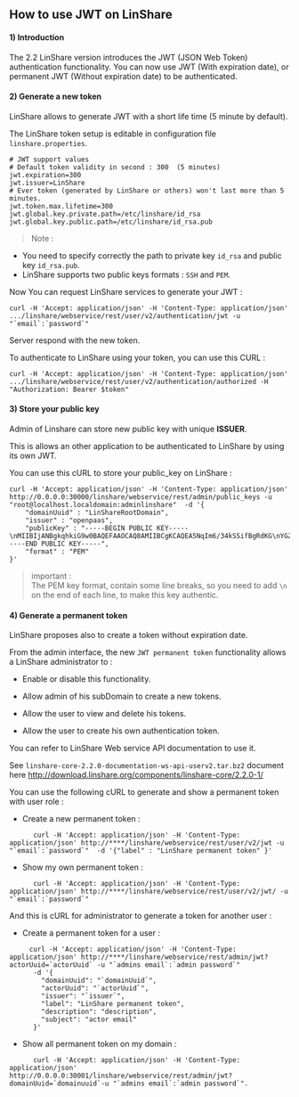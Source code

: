 ##  How to use JWT on LinShare

#### 1) Introduction

The 2.2 LinShare version introduces the JWT (JSON Web Token) authentication functionality. You can now use JWT (With expiration date), or permanent JWT (Without expiration date) to be authenticated.


#### 2) Generate a new token

LinShare allows to generate JWT with a short  life time (5 minute by default).

The LinShare token setup is editable in configuration file `linshare.properties`.

```
# JWT support values
# Default token validity in second : 300  (5 minutes)
jwt.expiration=300
jwt.issuer=LinShare
# Ever token (generated by LinShare or others) won't last more than 5 minutes.
jwt.token.max.lifetime=300
jwt.global.key.private.path=/etc/linshare/id_rsa
jwt.global.key.public.path=/etc/linshare/id_rsa.pub
```

> Note : <br>
* You need to specify correctly the path to private key `id_rsa` and public key `id_rsa.pub`.<br>
* LinShare supports two public keys formats : `SSH` and `PEM`.<br>

Now You can request LinShare services to generate your JWT :

    curl -H 'Accept: application/json' -H 'Content-Type: application/json' .../linshare/webservice/rest/user/v2/authentication/jwt -u "`email`:`password`"

Server respond with the new token.

To authenticate to LinShare using your token, you can use this CURL :

    curl -H 'Accept: application/json' -H 'Content-Type: application/json' .../linshare/webservice/rest/user/v2/authentication/authorized -H "Authorization: Bearer $token"

#### 3) Store your public key

Admin of Linshare can store new public key with unique __ISSUER__.

This is allows an other application to be authenticated to LinShare by using its own JWT.

You can use this cURL to store your public_key on LinShare :

```
curl -H 'Accept: application/json' -H 'Content-Type: application/json'  http://0.0.0.0:30000/linshare/webservice/rest/admin/public_keys -u "root@localhost.localdomain:adminlinshare"  -d '{
    "domainUuid" : "LinShareRootDomain",
    "issuer" : "openpaas",
    "publicKey" : "-----BEGIN PUBLIC KEY-----\nMIIBIjANBgkqhkiG9w0BAQEFAAOCAQ8AMIIBCgKCAQEA5NqIm6/34kSSifBgRdKG\nYGZCYa3yA+/WYcuKoSJEeR33dT/T8W+uNxLa5WC1V2HUJpGpI7k3vXZEv8Ge2luo\nSKzGjpbP9tJsiSMmpe8EkE0ckH17uBltIU8E6rmdJv1BEZwjYitKahXDNc2Hvz52\nlIcFB/Bs4egy0hw/Zr1dXLca5/jY2MQTExnjTI4iuKmQaNRIYo2sQ/41JuyGD/So\ncxZ7kjIQPwgtju4N0h9NovnpzbUkcoKiFFVVv7HVn3tVSgOPBlMfrTFexvT90W/r\nAtqZlVfMm1DLehpJ3+jkhqscppMEl9R4+d24O6v+xlDUid54HXYss78uWi4wElVu\njwIDAQAB\n-----END PUBLIC KEY-----",
    "format" : "PEM"
}'
```
> important : <br>
The PEM key format, contain some line breaks, so you need to add `\n` on the end of each line, to make this key authentic.

#### 4) Generate a permanent token

LinShare proposes also to create a token without expiration date.

From the admin interface, the new `JWT permanent token` functionality allows a LinShare administrator to :

* Enable or disable this functionality.

* Allow admin of his subDomain to create a new tokens.

* Allow the user to view and delete his tokens.

* Allow the user to create his own authentication token.

You can refer to LinShare Web service API documentation to use it.

See `linshare-core-2.2.0-documentation-ws-api-userv2.tar.bz2` document here  http://download.linshare.org/components/linshare-core/2.2.0-1/

You can use the following cURL to generate and show a permanent token with user role :

* Create a new permanent token :
```
      curl -H 'Accept: application/json' -H 'Content-Type: application/json' http://****/linshare/webservice/rest/user/v2/jwt -u "`email`:`password`"  -d '{"label" : "LinShare permanent token" }'
```

* Show my own permanent token :
```
      curl -H 'Accept: application/json' -H 'Content-Type: application/json' http://****/linshare/webservice/rest/user/v2/jwt/ -u "`email`:`password`"
```
And this is cURL for administrator to generate a token for another user :

* Create a permanent token for a user :
```
     curl -H 'Accept: application/json' -H 'Content-Type: application/json' http://****/linshare/webservice/rest/admin/jwt?actorUuid=`actorUuid` -u "`admins email`:`admin password`"
      -d '{
        "domainUuid": "`domainUuid`",
        "actorUuid": "`actorUuid`",
        "issuer": "`issuer`",
        "label": "LinShare permanent token",
        "description": "description",
        "subject": "actor email"
      }'
```
* Show all permanent token on my domain :
```
      curl -H 'Accept: application/json' -H 'Content-Type: application/json' http://0.0.0.0:30001/linshare/webservice/rest/admin/jwt?domainUuid=`domainuuid`-u "`admins email`:`admin password`".
```
